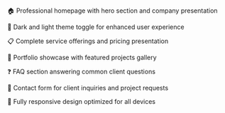 🏠 Professional homepage with hero section and company presentation

🌙 Dark and light theme toggle for enhanced user experience

📋 Complete service offerings and pricing presentation

💼 Portfolio showcase with featured projects gallery

❓ FAQ section answering common client questions

📧 Contact form for client inquiries and project requests

📱 Fully responsive design optimized for all devices
